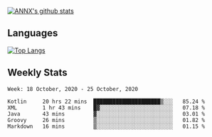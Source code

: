 [![ANNX's github stats](https://github-readme-stats.vercel.app/api?username=NXAN2901&count_private=true&show_icons=true&theme=vue)](https://github.com/NXAN2901)

## Languages
[![Top Langs](https://github-readme-stats.vercel.app/api/top-langs/?username=NXAN2901)](https://github.com/NXAN2901)

## Weekly Stats
<!--START_SECTION:waka-->
```text
Week: 18 October, 2020 - 25 October, 2020

Kotlin     20 hrs 22 mins  █████████████████████▒░░░   85.24 % 
XML        1 hr 43 mins    █▓░░░░░░░░░░░░░░░░░░░░░░░   07.18 % 
Java       43 mins         ▓░░░░░░░░░░░░░░░░░░░░░░░░   03.01 % 
Groovy     26 mins         ▒░░░░░░░░░░░░░░░░░░░░░░░░   01.82 % 
Markdown   16 mins         ▒░░░░░░░░░░░░░░░░░░░░░░░░   01.15 % 
```
<!--END_SECTION:waka-->
